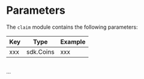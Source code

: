 <!-- order: 5 -->

# Parameters

The `claim` module contains the following parameters:

| Key                        | Type      | Example                                                           |
| -------------------------- | --------- | ----------------------------------------------------------------- |
| xxx         | sdk.Coins |  xxx |

## 

...